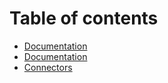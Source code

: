 # Table of contents

* [Documentation](README.md)
* [Documentation](documentation.md)
* [Connectors](connectors.md)

